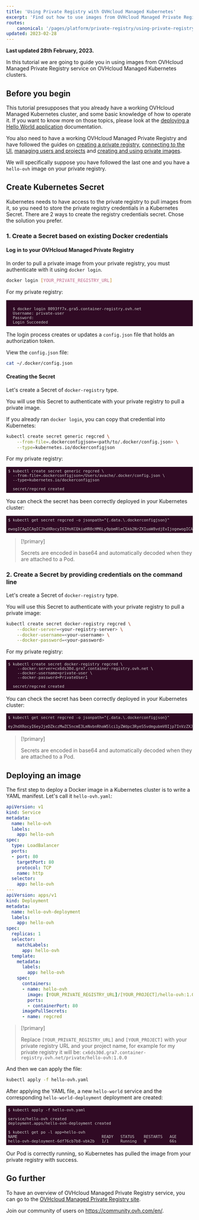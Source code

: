 ```yaml
---
title: 'Using Private Registry with OVHcloud Managed Kubernetes'
excerpt: 'Find out how to use images from OVHcloud Managed Private Registry service on OVHcloud Managed Kubernetes clusters'
routes:
    canonical: '/pages/platform/private-registry/using-private-registry-with-kubernetes'
updated: 2023-02-28
---
```


**Last updated 28th February, 2023.**

<style>
 pre {
     font-size: 14px;
 }
 pre.console {
   background-color: #300A24; 
   color: #ccc;
   font-family: monospace;
   padding: 5px;
   margin-bottom: 5px;
 }
 pre.console code {
   b   color: #ccc;
   font-family: monospace !important;
   font-size: 0.75em;
 }
 .small {
     font-size: 0.75em;
 }
</style>


In this tutorial we are going to guide you in using images from OVHcloud Managed Private Registry service on OVHcloud Managed Kubernetes clusters.

## Before you begin

This tutorial presupposes that you already have a working OVHcloud Managed Kubernetes cluster, and some basic knowledge of how to operate it. If you want to know more on those topics, please look at the [deploying a Hello World application](/pages/platform/kubernetes-k8s/deploying-hello-world) documentation.

You also need to have a working OVHcloud Managed Private Registry and have followed the guides on [creating a private registry](../creating-a-private-registry/), [connecting to the UI](../connecting-to-the-ui/), [managing users and projects](../managing-users-and-projects/) and [creating and using private images](/pages/platform/private-registry/creating-and-using-a-private-image).

We will specifically suppose you have followed the last one and you have a `hello-ovh` image on your private registry.

## Create Kubernetes Secret

Kubernetes needs to have access to the private registry to pull images from it, so you need to store the private registry credentials in a Kubernetes Secret.
There are 2 ways to create the registry credentials secret. Chose the solution you prefer.

### 1. Create a Secret based on existing Docker credentials

#### Log in to your OVHcloud Managed Private Registry

In order to pull a private image from your private registry, you must authenticate with it using `docker login`.

```bash
docker login [YOUR_PRIVATE_REGISTRY_URL]
```

For my private registry:

<pre class="console"><code>
  $ docker login 8093ff7x.gra5.container-registry.ovh.net
  Username: private-user
  Password: 
  Login Succeeded
</code></pre>

The login process creates or updates a `config.json` file that holds an authorization token.

View the `config.json` file:

```bash
cat ~/.docker/config.json
```

#### Creating the Secret

Let's create a Secret of `docker-registry` type.

You will use this Secret to authenticate with your private registry to pull a private image.

If you already ran `docker login`, you can copy that credential into Kubernetes:

```bash
kubectl create secret generic regcred \
    --from-file=.dockerconfigjson=<path/to/.docker/config.json> \
    --type=kubernetes.io/dockerconfigjson
```

For my private registry:

<pre class="console"><code>$ kubectl create secret generic regcred \
  --from-file=.dockerconfigjson=/Users/avache/.docker/config.json \
  --type=kubernetes.io/dockerconfigjson

  secret/regcred created
</code></pre>

You can check the secret has been correctly deployed in your Kubernetes cluster:

<pre class="console"><code>$ kubectl get secret regcred -o jsonpath="{.data.\.dockerconfigjson}"

ewogICAgICAgICJhdXRocyI6IHsKCQkiaHR0cHM6Ly9pbmRleC5kb2NrZXIuaW8vdjEvIjogewogICAgICAgICAgICAgICAgICAgICAgICAiYXV0aCI6ICJjMk55WVd4NU9qaDBhM00wWm01aiIKICAgICAgICAgICAgICAgIH0sCiAgICAgICAgICAgICAgICAiY3g2ZHMzMGQuZ3JhNy5jb250YWluZXItcmVnaXN0cnkub3ZoLm5ldCI6IHsKICAgICAgICAgICAgICAgICAgICAgICAgImF1dGgiOiAiY0hKcGRtRjBaUzExYzJWeU9sQnlhWFpoZEdWVmMyVnlNUT09IgogICAgICAgICAgICAgICAgfQogICAgICAgIH0KfQo=
</code></pre>

>[!primary]
>
> Secrets are encoded in base64 and automatically decoded when they are attached to a Pod.

### 2. Create a Secret by providing credentials on the command line

Let's create a Secret of `docker-registry` type.

You will use this Secret to authenticate with your private registry to pull a private image:

```bash
kubectl create secret docker-registry regcred \
    --docker-server=<your-registry-server> \
    --docker-username=<your-username> \
    --docker-password=<your-password>
```

For my private registry:

<pre class="console"><code>$ kubectl create secret docker-registry regcred \
    --docker-server=cx6ds30d.gra7.container-registry.ovh.net \
    --docker-username=private-user \
    --docker-password=PrivateUser1

  secret/regcred created
</code></pre>

You can check the secret has been correctly deployed in your Kubernetes cluster:

<pre class="console"><code>$ kubectl get secret regcred -o jsonpath="{.data.\.dockerconfigjson}"

eyJhdXRocyI6eyJjeDZkczMwZC5ncmE3LmNvbnRhaW5lci1yZWdpc3RyeS5vdmgubmV0Ijp7InVzZXJuYW1lIjoicHJpdmF0ZS11c2VyIiwicGFzc3dvcmQiOiJQcml2YXRlVXNlcjEiLCJhdXRoIjoiY0hKcGRtRjBaUzExYzJWeU9sQnlhWFpoZEdWVmMyVnlNUT09In19fQ==
</code></pre>

>[!primary]
>
> Secrets are encoded in base64 and automatically decoded when they are attached to a Pod.

## Deploying an image

The first step to deploy a Docker image in a Kubernetes cluster is to write a YAML manifest. Let's call it `hello-ovh.yaml`:

```yaml
apiVersion: v1
kind: Service
metadata:
  name: hello-ovh
  labels:
    app: hello-ovh
spec:
  type: LoadBalancer
  ports:
  - port: 80
    targetPort: 80
    protocol: TCP
    name: http
  selector:
    app: hello-ovh
---
apiVersion: apps/v1
kind: Deployment
metadata:
  name: hello-ovh-deployment
  labels:
    app: hello-ovh
spec:
  replicas: 1
  selector:
    matchLabels:
      app: hello-ovh
  template:
    metadata:
      labels:
        app: hello-ovh
    spec:
      containers:
      - name: hello-ovh
        image: [YOUR_PRIVATE_REGISTRY_URL]/[YOUR_PROJECT]/hello-ovh:1.0.0
        ports:
        - containerPort: 80
      imagePullSecrets:
      - name: regcred
```

>[!primary]
>
> Replace `[YOUR_PRIVATE_REGISTRY_URL]` and `[YOUR_PROJECT]` with your private registry URL and your project name, for example for my private registry it will be: `cx6ds30d.gra7.container-registry.ovh.net/private/hello-ovh:1.0.0`

And then we can apply the file:

```bash
kubectl apply -f hello-ovh.yaml
```

After applying the YAML file, a new `hello-world` service and the corresponding `hello-world-deployment` deployment are created:

<pre class="console"><code>$ kubectl apply -f hello-ovh.yaml

service/hello-ovh created
deployment.apps/hello-ovh-deployment created

$ kubectl get po -l app=hello-ovh
NAME                                    READY   STATUS    RESTARTS   AGE
hello-ovh-deployment-6df76cb7b8-vbk2b   1/1     Running   0          66s
</code></pre>

Our Pod is correctly running, so Kubernetes has pulled the image from your private registry with success.

## Go further

To have an overview of OVHcloud Managed Private Registry service, you can go to the [OVHcloud Managed Private Registry site](/pl/private-registry/).

Join our community of users on <https://community.ovh.com/en/>.
